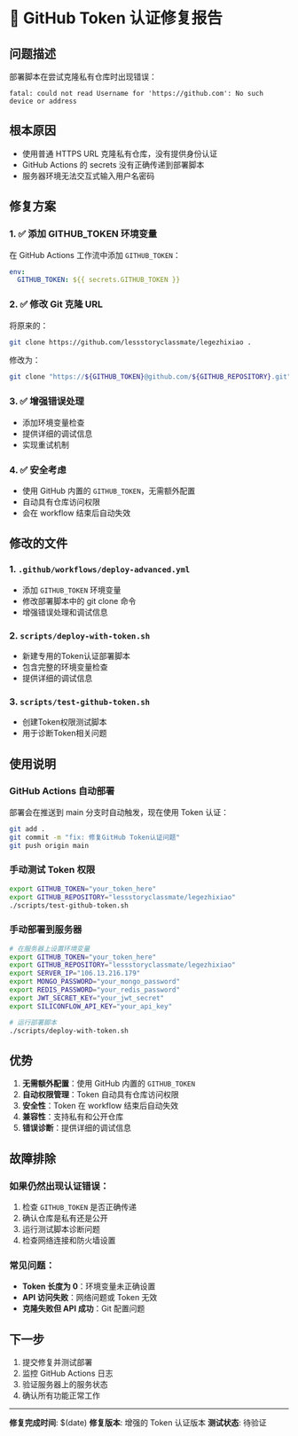 # 🔧 GitHub Token 认证修复报告

## 问题描述
部署脚本在尝试克隆私有仓库时出现错误：
```
fatal: could not read Username for 'https://github.com': No such device or address
```

## 根本原因
- 使用普通 HTTPS URL 克隆私有仓库，没有提供身份认证
- GitHub Actions 的 secrets 没有正确传递到部署脚本
- 服务器环境无法交互式输入用户名密码

## 修复方案

### 1. ✅ 添加 GITHUB_TOKEN 环境变量
在 GitHub Actions 工作流中添加 `GITHUB_TOKEN`：
```yaml
env:
  GITHUB_TOKEN: ${{ secrets.GITHUB_TOKEN }}
```

### 2. ✅ 修改 Git 克隆 URL
将原来的：
```bash
git clone https://github.com/lessstoryclassmate/legezhixiao .
```

修改为：
```bash
git clone "https://${GITHUB_TOKEN}@github.com/${GITHUB_REPOSITORY}.git" .
```

### 3. ✅ 增强错误处理
- 添加环境变量检查
- 提供详细的调试信息
- 实现重试机制

### 4. ✅ 安全考虑
- 使用 GitHub 内置的 `GITHUB_TOKEN`，无需额外配置
- 自动具有仓库访问权限
- 会在 workflow 结束后自动失效

## 修改的文件

### 1. `.github/workflows/deploy-advanced.yml`
- 添加 `GITHUB_TOKEN` 环境变量
- 修改部署脚本中的 git clone 命令
- 增强错误处理和调试信息

### 2. `scripts/deploy-with-token.sh`
- 新建专用的Token认证部署脚本
- 包含完整的环境变量检查
- 提供详细的调试信息

### 3. `scripts/test-github-token.sh`
- 创建Token权限测试脚本
- 用于诊断Token相关问题

## 使用说明

### GitHub Actions 自动部署
部署会在推送到 main 分支时自动触发，现在使用 Token 认证：
```bash
git add .
git commit -m "fix: 修复GitHub Token认证问题"
git push origin main
```

### 手动测试 Token 权限
```bash
export GITHUB_TOKEN="your_token_here"
export GITHUB_REPOSITORY="lessstoryclassmate/legezhixiao"
./scripts/test-github-token.sh
```

### 手动部署到服务器
```bash
# 在服务器上设置环境变量
export GITHUB_TOKEN="your_token_here"
export GITHUB_REPOSITORY="lessstoryclassmate/legezhixiao"
export SERVER_IP="106.13.216.179"
export MONGO_PASSWORD="your_mongo_password"
export REDIS_PASSWORD="your_redis_password"
export JWT_SECRET_KEY="your_jwt_secret"
export SILICONFLOW_API_KEY="your_api_key"

# 运行部署脚本
./scripts/deploy-with-token.sh
```

## 优势

1. **无需额外配置**：使用 GitHub 内置的 `GITHUB_TOKEN`
2. **自动权限管理**：Token 自动具有仓库访问权限
3. **安全性**：Token 在 workflow 结束后自动失效
4. **兼容性**：支持私有和公开仓库
5. **错误诊断**：提供详细的调试信息

## 故障排除

### 如果仍然出现认证错误：
1. 检查 `GITHUB_TOKEN` 是否正确传递
2. 确认仓库是私有还是公开
3. 运行测试脚本诊断问题
4. 检查网络连接和防火墙设置

### 常见问题：
- **Token 长度为 0**：环境变量未正确设置
- **API 访问失败**：网络问题或 Token 无效
- **克隆失败但 API 成功**：Git 配置问题

## 下一步
1. 提交修复并测试部署
2. 监控 GitHub Actions 日志
3. 验证服务器上的服务状态
4. 确认所有功能正常工作

---

**修复完成时间**: $(date)
**修复版本**: 增强的 Token 认证版本
**测试状态**: 待验证
